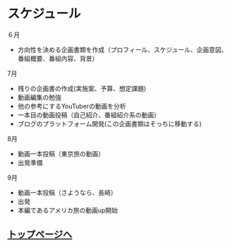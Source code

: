 # スケジュール

６月
- 方向性を決める企画書類を作成（プロフィール、スケジュール、企画意図、番組概要、番組内容、背景）

7月
- 残りの企画書の作成(実施案、予算、想定課題)
- 動画編集の勉強
- 他の参考にするYouTuberの動画を分析
- 一本目の動画投稿（自己紹介、番組紹介系の動画）
- ブログのプラットフォーム開発(この企画書類はそっちに移動する)

8月
- 動画一本投稿（東京旅の動画）
- 出発準備

9月
- 動画一本投稿（さようなら、長崎）
- 出発
- 本編であるアメリカ旅の動画up開始



## [トップページへ](../index.md)